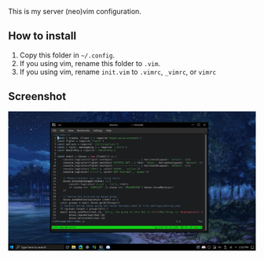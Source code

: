 This is my server (neo)vim configuration.

## How to install
1. Copy this folder in `~/.config`.
2. If you using vim, rename this folder to `.vim`.
3. If you using vim, rename `init.vim` to `.vimrc`, `_vimrc`, or `vimrc`

## Screenshot
![Preview](./ss.png)


